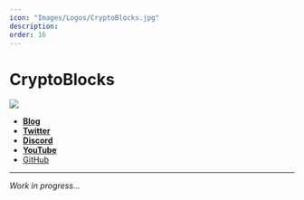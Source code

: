 ```yaml
---
icon: "Images/Logos/CryptoBlocks.jpg"
description: 
order: 16
---
```


# CryptoBlocks

![](../Images/Covers/CryptoBlocks.jpeg)

- [**Blog**](https://www.cryptoblocks.gr/)
- [**Twitter**](https://twitter.com/CryptoBlocks_GR)
- [**Discord**](https://discord.gg/PKRsKSA4wz)
- [**YouTube**](https://www.youtube.com/channel/UCFrXYCuoRpMBfzXud9W3nfA)
- [GitHub](https://github.com/CryptoBlocks-GR)

---

_Work in progress..._
